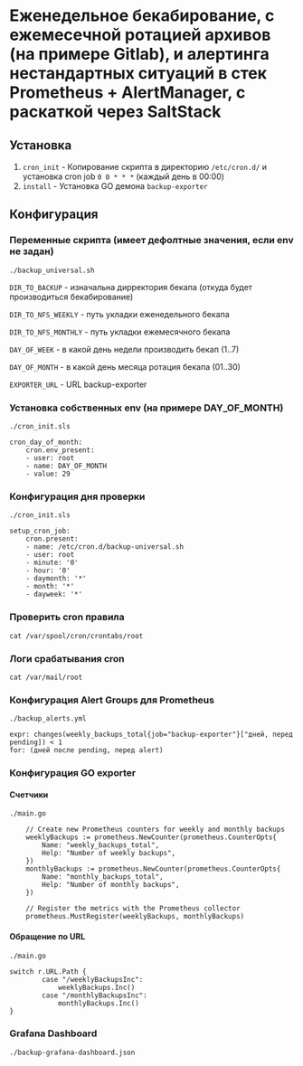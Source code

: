# Еженедельное бекабирование, с ежемесечной ротацией архивов (на примере Gitlab), и алертинга нестандартных ситуаций в стек Prometheus + AlertManager, с раскаткой через SaltStack

## Установка
1. `cron_init` - Копирование скрипта в директорию `/etc/cron.d/` и установка cron job `0 0 * * *` (каждый день в 00:00)
2. `install` - Установка GO демона `backup-exporter`

## Конфигурация

### Переменные скрипта (имеет дефолтные значения, если env не задан)
`./backup_universal.sh`

`DIR_TO_BACKUP` - изначальна дирректория бекапа (откуда будет производиться бекабирование)

`DIR_TO_NFS_WEEKLY` - путь укладки еженедельного бекапа 

`DIR_TO_NFS_MONTHLY` - путь укладки ежемесячного бекапа

`DAY_OF_WEEK` - в какой день недели производить бекап (1..7)

`DAY_OF_MONTH` - в какой день месяца ротация бекапа (01..30)

`EXPORTER_URL` - URL backup-exporter

### Установка собственных env (на примере DAY_OF_MONTH)
`./cron_init.sls`
```
cron_day_of_month:
    cron.env_present:
    - user: root
    - name: DAY_OF_MONTH
    - value: 29
```
### Конфигурация дня проверки
`./cron_init.sls`
```
setup_cron_job:
    cron.present:
    - name: /etc/cron.d/backup-universal.sh
    - user: root
    - minute: '0'
    - hour: '0'
    - daymonth: '*'
    - month: '*'
    - dayweek: '*'

```
### Проверить cron правила
```
cat /var/spool/cron/crontabs/root
```
### Логи срабатывания cron
```
cat /var/mail/root
```

### Конфигурация Alert Groups для Prometheus
`./backup_alerts.yml`
```
expr: changes(weekly_backups_total{job="backup-exporter"}["дней, перед pending]) < 1
for: (дней после pending, перед alert)
```
### Конфигурация GO exporter

#### Счетчики

`./main.go`

```
	// Create new Prometheus counters for weekly and monthly backups
	weeklyBackups := prometheus.NewCounter(prometheus.CounterOpts{
		Name: "weekly_backups_total",
		Help: "Number of weekly backups",
	})
	monthlyBackups := prometheus.NewCounter(prometheus.CounterOpts{
		Name: "monthly_backups_total",
		Help: "Number of monthly backups",
	})

	// Register the metrics with the Prometheus collector
	prometheus.MustRegister(weeklyBackups, monthlyBackups)

```
#### Обращение по URL

`./main.go`

```
switch r.URL.Path {
		case "/weeklyBackupsInc":
			weeklyBackups.Inc()
		case "/monthlyBackupsInc":
			monthlyBackups.Inc()
}
```

### Grafana Dashboard
`./backup-grafana-dashboard.json`